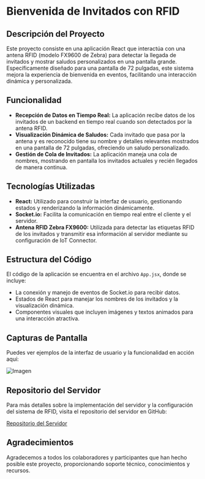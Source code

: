 # Bienvenida de Invitados con RFID

## Descripción del Proyecto

Este proyecto consiste en una aplicación React que interactúa con una antena RFID (modelo FX9600 de Zebra) para detectar la llegada de invitados y mostrar saludos personalizados en una pantalla grande. Específicamente diseñado para una pantalla de 72 pulgadas, este sistema mejora la experiencia de bienvenida en eventos, facilitando una interacción dinámica y personalizada.

## Funcionalidad

- **Recepción de Datos en Tiempo Real:** La aplicación recibe datos de los invitados de un backend en tiempo real cuando son detectados por la antena RFID.
- **Visualización Dinámica de Saludos:** Cada invitado que pasa por la antena y es reconocido tiene su nombre y detalles relevantes mostrados en una pantalla de 72 pulgadas, ofreciendo un saludo personalizado.
- **Gestión de Cola de Invitados:** La aplicación maneja una cola de nombres, mostrando en pantalla los invitados actuales y recién llegados de manera continua.

## Tecnologías Utilizadas

- **React:** Utilizado para construir la interfaz de usuario, gestionando estados y renderizando la información dinámicamente.
- **Socket.io:** Facilita la comunicación en tiempo real entre el cliente y el servidor.
- **Antena RFID Zebra FX9600:** Utilizada para detectar las etiquetas RFID de los invitados y transmitir esa información al servidor mediante su configuración de IoT Connector.

## Estructura del Código

El código de la aplicación se encuentra en el archivo `App.jsx`, donde se incluye:

- La conexión y manejo de eventos de Socket.io para recibir datos.
- Estados de React para manejar los nombres de los invitados y la visualización dinámica.
- Componentes visuales que incluyen imágenes y textos animados para una interacción atractiva.

## Capturas de Pantalla

Puedes ver ejemplos de la interfaz de usuario y la funcionalidad en acción aquí:

![Imagen](https://firebasestorage.googleapis.com/v0/b/invitacion-27932.appspot.com/o/2024-04-11%2012_50_45-.png?alt=media&token=2507359a-52ba-4ee8-a342-38718b8c1468)

## Repositorio del Servidor

Para más detalles sobre la implementación del servidor y la configuración del sistema de RFID, visita el repositorio del servidor en GitHub:

[Repositorio del Servidor](https://github.com/url_del_repositorio_del_servidor)


## Agradecimientos

Agradecemos a todos los colaboradores y participantes que han hecho posible este proyecto, proporcionando soporte técnico, conocimientos y recursos.
